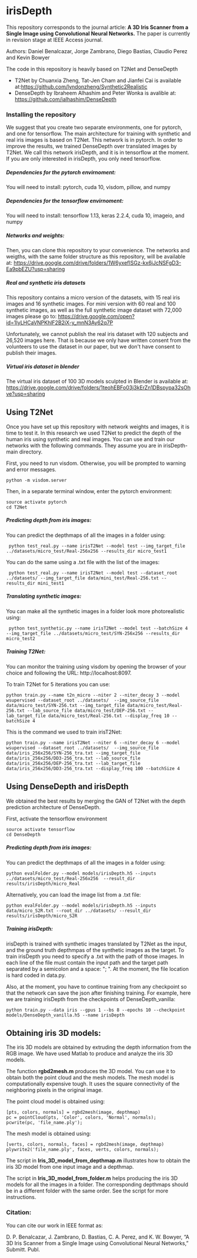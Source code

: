 # irisDepth
This repository corresponds to the journal article:
**A 3D Iris Scanner from a Single Image using Convolutional Neural Networks.**
The paper is currently in revision stage at IEEE Access journal.

Authors: Daniel Benalcazar, Jorge Zambrano, Diego Bastias, Claudio Perez and Kevin Bowyer

The code in this repository is heavily based on T2Net and DenseDepth
  - T2Net by Chuanxia Zheng, Tat-Jen Cham and Jianfei Cai is available at:https://github.com/lyndonzheng/Synthetic2Realistic
  - DenseDepth by Ibraheem Alhashim and Peter Wonka is avalible at: https://github.com/ialhashim/DenseDepth

### Installing the repository
We suggest that you create two separate environments, one for pytorch, and one for tensorflow. The main architecture for training with synthetic and real iris images is based on T2Net. This network is in pytorch. In order to improve the results, we trained DenseDepth over translated images by T2Net. We call this network irisDepth, and it is in tensorflow at the moment. If you are only interested in irisDepth, you only need tensorflow.

##### Dependencies for the pytorch envirnoment:
You will need to install: pytorch, cuda 10, visdom, pillow, and numpy  

##### Dependencies for the tensorflow envirnoment:
You will need to install: tensorflow 1.13, keras 2.2.4, cuda 10,  imageio, and numpy  

##### Networks and weights:
Then, you can clone this repository to your convenience. The networks and weigths, with the same folder structure as this repository, will be available at:
https://drive.google.com/drive/folders/1W6yxefISGz-kx6jJcNSFgD3-Ea9pbEZU?usp=sharing

##### Real and synthetic iris datasets
This repository contains a micro version of the datasets, with 15 real iris images and 16 synthetic images. For mini version with 60 real and 100 synthetic images, as well as the full synthetic image dataset with 72,000 images please go to:
https://drive.google.com/open?id=1IyLHCaVNPKhlF2B2iX-y_mnN3Ay62q7P

Unfortunately, we cannot publish the real iris dataset with 120 subjects and 26,520 images here. That is because we only have written consent from the volunteers to use the dataset in our paper, but we don't have consent to publish their images.  

##### Virtual iris dataset in blender
The virtual iris dataset of 100 3D models sculpted in Blender is available at:
https://drive.google.com/drive/folders/1teohEBFo03j3kErZn1DBspypa32sOhve?usp=sharing


## Using T2Net
Once you have set up this repository with network weights and images, it is time to test it. In this research we used T2Net to predict the depth of the human iris using synthetic and real images. You can use and train our networks with the following commands. They assume you are in irisDepth-main directory.

First, you need to run visdom. Otherwise, you will be prompted to warning and error messages.
```
python -m visdom.server
```
Then, in a separate terminal window, enter the pytorch environment:
```
source activate pytorch
cd T2Net
```

##### Predicting depth from iris images:
You can predict the depthmaps of all the images in a folder using:  
```
 python test_real.py --name irisT2Net --model test --img_target_file ../datasets/micro_test/Real-256x256 --results_dir micro_test1
```
You can do the same using a .txt file with the list of the images:  
```
 python test_real.py --name irisT2Net --model test --dataset_root ../datasets/ --img_target_file data/mini_test/Real-256.txt --results_dir mini_test1
```

##### Translating synthetic images:
You can make all the synthetic images in a folder look more photorealistic using:  
```
 python test_synthetic.py --name irisT2Net --model test --batchSize 4 --img_target_file ../datasets/micro_test/SYN-256x256 --results_dir micro_test2
```

##### Training T2Net:
You can monitor the training using visdom by opening the browser of your choice and following the URL: http://localhost:8097.

To train T2Net for 5 iterations you can use:
```
python train.py --name t2n_micro --niter 2 --niter_decay 3 --model wsupervised --dataset_root ../datasets/  --img_source_file data/micro_test/SYN-256.txt --img_target_file data/micro_test/Real-256.txt --lab_source_file data/micro_test/DEP-256.txt --lab_target_file data/micro_test/Real-256.txt --display_freq 10 --batchSize 4
```

This is the command we used to train irisT2Net:
```
python train.py --name irisT2Net --niter 6 --niter_decay 6 --model wsupervised --dataset_root ../datasets/  --img_source_file data/iris_256x256/SYN-256_tra.txt --img_target_file data/iris_256x256/DD3-256_tra.txt --lab_source_file data/iris_256x256/DEP-256_tra.txt --lab_target_file data/iris_256x256/DD3-256_tra.txt --display_freq 100 --batchSize 4
```


## Using DenseDepth and irisDepth
We obtained the best results by merging the GAN of T2Net with the depth prediction architecture of DenseDepth.

First, activate the tensorflow environment
```
source activate tensorflow
cd DenseDepth
```

##### Predicting depth from iris images:
You can predict the depthmaps of all the images in a folder using:  
```
python evalFolder.py --model models/irisDepth.h5 --inputs ../datasets/micro_test/Real-256x256  --result_dir results/irisDepth/micro_Real
```

Alternatively, you can load the image list from a .txt file:
```
python evalFolder.py --model models/irisDepth.h5 --inputs data/micro_S2R.txt --root_dir ../datasets/ --result_dir results/irisDepth/micro_S2R
```

##### Training irisDepth:
irisDepth is trained with synthetic images translated by T2Net as the input, and the ground truth depthmpas of the synthetic images as the target. To train irisDepth you need to specify a .txt with the path of those images. In each line of the file must contain the input path and the target path separated by a semicolon and a space: "; ". At the moment, the file location is hard coded in data.py.

Also, at the moment, you have to continue training from any checkpoint so that the network can save the json after finishing training. For example, here we are training irisDepth from the checkpoints of DenseDepth_vanilla:  
```
python train.py --data iris --gpus 1 --bs 8 --epochs 10 --checkpoint models/DenseDepth_vanilla.h5 --name irisDepth
```


## Obtaining iris 3D models:
The iris 3D models are obtained by extruding the depth information from the RGB image. We have used Matlab to produce and analyze the iris 3D models.


The function **rgbd2mesh.m** produces the 3D model. You can use it to obtain both the point cloud and the mesh models. The mesh model is computationally expensive tough. It uses the square connectivity of the neighboring pixels in the original image.

The point cloud model is obtained using:
```
[pts, colors, normals] = rgbd2mesh(image, depthmap)
pc = pointCloud(pts, 'Color', colors, 'Normal', normals);
pcwrite(pc, 'file_name.ply');
```

The mesh model is obtained using:
```
[verts, colors, normals, faces] = rgbd2mesh(image, depthmap)
plywrite2('file_name.ply', faces, verts, colors, normals);
```

The script in **Iris_3D_model_from_depthmap.m** illustrates how to obtain the iris 3D model from one input image and a depthmap.

The script in **Iris_3D_model_from_folder.m** helps producing the iris 3D models for all the images in a folder. The corresponding depthmaps should be in a different folder with the same order. See the script for more instructions.


### Citation:
You can cite our work in IEEE format as:

D. P. Benalcazar, J. Zambrano, D. Bastias, C. A. Perez, and K. W. Bowyer, “A 3D Iris Scanner from a Single Image using Convolutional Neural Networks,” Submitt. Publ.
